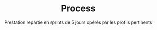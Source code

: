 ---
title: Process
subtitle: Prestation repartie en sprints de 5 jours opérés par les profils pertinents
description: Dans le cadre d'un prototypage ou d'une prestation d'innovation externalisée, nos équipes travaillent sous forme <b>de sprints de 5 jours</b>. Chaque sprint concerne un ou plusieurs problèmes à résoudre et donne lieu à un <b>livrable fonctionnel</b>.
description2: Ce format vous offre une <b>visibilité</b> sur le travail effectué, et <b>une agilité dans la conduite du projet</b>. Il est possible d'hierarchiser vos besoins par importance afin de repartir le travail effectué dans les differents sprints.
category: presentation
subcategory: pme
layout: presentation
pic: /img/show/sprint-pme-projet-digital.jpg
sort: 4
---